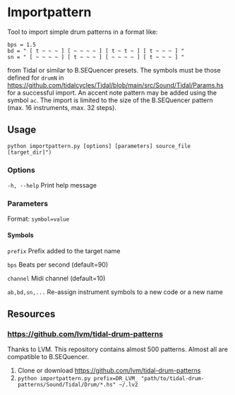 # Importpattern

Tool to import simple drum patterns in a format like:
```
bps = 1.5
bd = " [ t ~ ~ ~ ] [ ~ ~ ~ ~ ] [ t ~ t ~ ] [ t ~ ~ ~ ] "
sn = " [ ~ ~ ~ ~ ] [ t ~ ~ ~ ] [ ~ ~ ~ ~ ] [ t ~ ~ ~ ] "
```

from Tidal or similar to B.SEQuencer presets. The symbols must be those defined for `drumN` in
https://github.com/tidalcycles/Tidal/blob/main/src/Sound/Tidal/Params.hs for a successful import.
An accent note pattern may be added using the symbol `ac`. The import is limited to the size of
the B.SEQuencer pattern (max. 16 instruments, max. 32 steps). 

## Usage 
```
python importpattern.py [options] [parameters] source_file [target_dir]")
```

### Options
`-h, --help`     Print help message

### Parameters
Format: `symbol=value`

#### Symbols
`prefix`      Prefix added to the target name

`bps`         Beats per second (default=90)

`channel`     Midi channel (default=10)

`ab,bd,sn,...` Re-assign instrument symbols to a new code or a new name

## Resources
### https://github.com/lvm/tidal-drum-patterns
Thanks to LVM. This repository contains almost 500 patterns. Almost all are compatible to B.SEQuencer.

1. Clone or download https://github.com/lvm/tidal-drum-patterns
2. `python importpattern.py prefix=DR_LVM_ "path/to/tidal-drum-patterns/Sound/Tidal/Drum/*.hs" ~/.lv2`